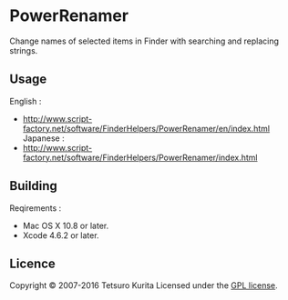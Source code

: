 PowerRenamer
=============
Change names of selected items in Finder with searching and replacing strings.

## Usage
English :
* http://www.script-factory.net/software/FinderHelpers/PowerRenamer/en/index.html
Japanese :
* http://www.script-factory.net/software/FinderHelpers/PowerRenamer/index.html

## Building
Reqirements :
* Mac OS X 10.8 or later.
* Xcode 4.6.2 or later.

## Licence

Copyright &copy; 2007-2016 Tetsuro Kurita
Licensed under the [GPL license][GPL].
 
[GPL]: http://www.gnu.org/licenses/gpl.html

